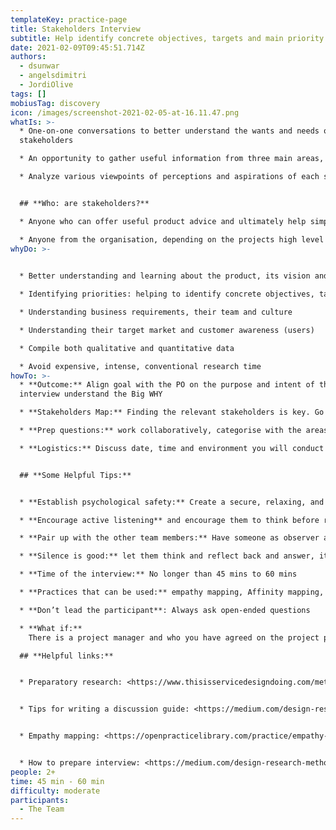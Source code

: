 ```yaml
---
templateKey: practice-page
title: Stakeholders Interview
subtitle: Help identify concrete objectives, targets and main priority areas
date: 2021-02-09T09:45:51.714Z
authors:
  - dsunwar
  - angelsdimitri
  - JordiOlive
tags: []
mobiusTag: discovery
icon: /images/screenshot-2021-02-05-at-16.11.47.png
whatIs: >-
  * One-on-one conversations to better understand the wants and needs of
  stakeholders 

  * An opportunity to gather useful information from three main areas, and more for e.g: User needs, Business goals and Technical limitations to gather valuable insights.

  * Analyze various viewpoints of perceptions and aspirations of each stakeholder who have a product success interest


  ## **Who: are stakeholders?**

  * Anyone who can offer useful product advice and ultimately help simplify the design process.

  * Anyone from the organisation, depending on the projects high level employees, lower-level employees or even influential users. The job title varies across various organisations. For e.g: Product Owner, Head of IT, Head of Data, IT Manager, Marketing Manager etc.
whyDo: >-
  

  * Better understanding and learning about the product, its vision and context through different lenses.

  * Identifying priorities: helping to identify concrete objectives, targets and identify main priority areas

  * Understanding business requirements, their team and culture

  * Understanding their target market and customer awareness (users)

  * Compile both qualitative and quantitative data

  * Avoid expensive, intense, conventional research time
howTo: >-
  * **Outcome:** Align goal with the PO on the purpose and intent of the
  interview understand the Big WHY

  * **Stakeholders Map:** Finding the relevant stakeholders is key. Go through stakeholders mapping workshops to understand their role and how they impact certain projects.

  * **Prep questions:** work collaboratively, categorise with the areas that need further investigation. Helpful practice: Affinity map

  * **Logistics:** Discuss date, time and environment you will conduct interviews for e.g: face to face, virtual meeting, technologies suitable for both parties and many more.


  ## **Some Helpful Tips:**


  * **Establish psychological safety:** Create a secure, relaxing, and enjoyable atmosphere for the participants. Make it clear what the aim of the interview is, as well as when, how, and with whom the information will be exchanged.

  * **Encourage active listening** and encourage them to think before responding.

  * **Pair up with the other team members:** Have someone as observer and note taker

  * **Silence is good:** let them think and reflect back and answer, it’s not awkward.

  * **Time of the interview:** No longer than 45 mins to 60 mins

  * **Practices that can be used:** empathy mapping, Affinity mapping, User Journey Mapping, Proto-personas

  * **Don’t lead the participant**: Always ask open-ended questions

  * **What if:**
    There is a project manager and who you have agreed on the project plan should you skip the stakeholders interview? Absolutely not.

  ## **Helpful links:**


  * Preparatory research: <https://www.thisisservicedesigndoing.com/methods/preparatory-research>


  * Tips for writing a discussion guide: <https://medium.com/design-research-methods/tips-for-writing-a-discussion-guide-c08459131a54>


  * Empathy mapping: <https://openpracticelibrary.com/practice/empathy-mapping/>


  * How to prepare interview: <https://medium.com/design-research-methods/tips-for-writing-a-discussion-guide-c08459131a54>
people: 2+
time: 45 min - 60 min
difficulty: moderate
participants:
  - The Team
---
```

